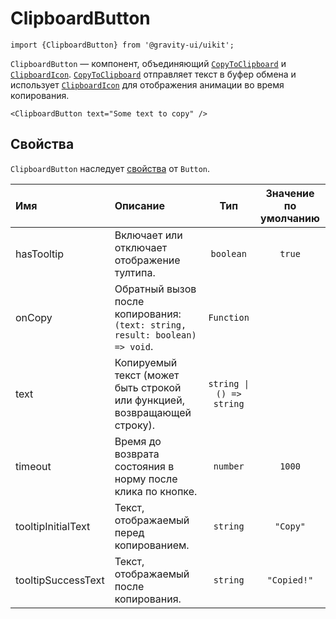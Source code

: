 <!--GITHUB_BLOCK-->

# ClipboardButton

<!--/GITHUB_BLOCK-->

```tsx
import {ClipboardButton} from '@gravity-ui/uikit';
```

`ClipboardButton` — компонент, объединяющий [`CopyToClipboard`](../CopyToClipboard/README.md) и [`ClipboardIcon`](../ClipboardIcon/README.md). [`CopyToClipboard`](../CopyToClipboard/README.md) отправляет текст в буфер обмена и использует [`ClipboardIcon`](../ClipboardIcon/README.md) для отображения анимации во время копирования.

<!--LANDING_BLOCK
<ExampleBlock
    code={`
<ClipboardButton text="Some text to copy" />
`}
>
    <UIKit.ClipboardButton text="Some text to copy" />
</ExampleBlock>
LANDING_BLOCK-->

<!--GITHUB_BLOCK-->

```tsx
<ClipboardButton text="Some text to copy" />
```

<!--/GITHUB_BLOCK-->

## Свойства

`ClipboardButton` наследует [свойства](../Button/README-ru.md#свойства) от `Button`.

| Имя                | Описание                                                                    |           Тип            | Значение по умолчанию |
| :----------------- | :-------------------------------------------------------------------------- | :----------------------: | :-------------------: |
| hasTooltip         | Включает или отключает отображение тултипа.                                 |        `boolean`         |        `true`         |
| onCopy             | Обратный вызов после копирования:`(text: string, result: boolean) => void`. |        `Function`        |                       |
| text               | Копируемый текст (может быть строкой или функцией, возвращающей строку).    | `string \| () => string` |                       |
| timeout            | Время до возврата состояния в норму после клика по кнопке.                  |         `number`         |        `1000`         |
| tooltipInitialText | Текст, отображаемый перед копированием.                                     |         `string`         |       `"Copy"`        |
| tooltipSuccessText | Текст, отображаемый после копирования.                                      |         `string`         |      `"Copied!"`      |

